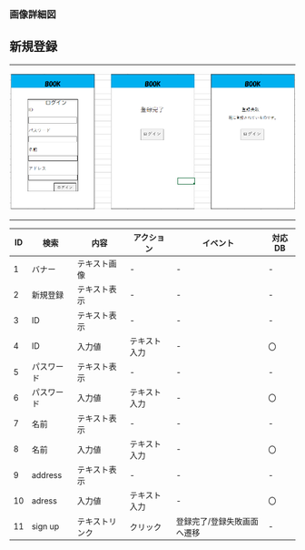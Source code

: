 ### 画像詳細図
## 新規登録
*****
<img src="src/md/img/sinki.png" width="1000">

*****
|ID|検索|内容|アクション|イベント|対応DB|
|--|----|---|---------|--------|-----|
|1|バナー|テキスト画像|-|-|-|
|2|新規登録|テキスト表示|-|-|-|
|3|ID|テキスト表示|-|-|-|
|4|ID|入力値|テキスト入力|-|〇|
|5|パスワード|テキスト表示|-|-|-|
|6|パスワード|入力値|テキスト入力|-|〇|
|7|名前|テキスト表示|-|-|-|
|8|名前|入力値|テキスト入力|-|〇|
|9|address|テキスト表示|-|-|-|
|10|adress|入力値|テキスト入力|-|〇|
|11|sign up|テキストリンク|クリック|登録完了/登録失敗画面へ遷移|-|


